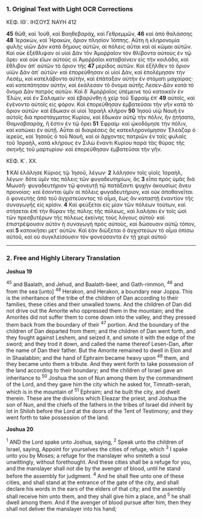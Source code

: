 ### 1. Original Text with Light OCR Corrections

ΚΕΦ. ΙΘ΄. ΙΗΣΟΥΣ ΝΑΥΗ 412

**45** θῶθ, καὶ Ἰούθ, καὶ Βαηθεβαράχ, καὶ Γεθρεμμῶν,
**46** καὶ ἀπὸ θαλάσσης
**48** Ἱερακών, καὶ Ἡρακών, ὄριον πλησίον Ἰόππης. Αὕτη ἡ κληρονομία φυλῆς υἱῶν Δὰν κατὰ δήμους αὐτῶν, αἱ πόλεις αὗται καὶ αἱ κῶμαι αὐτῶν. Καὶ οὐκ ἐξέθλιψαν οἱ υἱοὶ Δὰν τὸν Ἀμοῤῥαῖον τὸν θλίβοντα αὐτοὺς ἐν τῷ ὄρει· καὶ οὐκ εἴων αὐτοὺς οἱ Ἀμοῤῥαῖοι καταβαίνειν εἰς τὴν κοιλάδα, καὶ ἔθλιβον ἀπ᾽ αὐτῶν τὸ ὄριον τῆς
**47** μερίδος αὐτῶν. Καὶ ἐξῆλθεν τὸ ὄριον υἱῶν Δὰν ἀπ᾽ αὐτῶν· καὶ ἐπορεύθησαν οἱ υἱοὶ Δὰν, καὶ ἐπολέμησαν τὴν Λεσὲμ, καὶ κατελάβοντο αὐτὴν, καὶ ἐπάταξαν αὐτὴν ἐν στόματι μαχαίρας· καὶ κατεπάτησαν αὐτὴν, καὶ ἐκάλεσαν τὸ ὄνομα αὐτῆς Λεσεν-Δὰν κατὰ τὸ ὄνομα Δὰν πατρὸς αὐτῶν. Καὶ δ᾽ Ἀμοῤῥαῖος ὑπέμεινε τοῦ κατοικεῖν ἐν Ἑλὼν, καὶ ἐν Σαλαμείν· καὶ ἐβαρύνθη ἡ χεὶρ τοῦ Ἐφραὶμ ἐπ᾽
**49** αὐτοῖς, καὶ ἐγένοντο αὐτοῖς εἰς φόρον. Καὶ ἐπορεύθησαν ἐμβατεῦσαι τὴν γῆν κατὰ τὸ ὄριον αὐτῶν· καὶ ἔδωκαν οἱ υἱοὶ Ἰσραὴλ κλῆρον
**50** Ἰησοῦ υἱῷ Ναυῆ ἐν αὐτοῖς διὰ προστάγματος Κυρίου, καὶ ἔδωκαν αὐτῷ τὴν πόλιν, ἣν ᾐτήσατο, Θαμναβσαρὰχ, ἢ ἔστιν ἐν τῷ ὄρει
**51** Ἐφραίμ· καὶ ᾠκοδόμησε τὴν πόλιν, καὶ κατώκει ἐν αὐτῇ. Αὗται αἱ διαιρέσεις ἃς κατεκληρονόμησαν Ἐλεάζαρ ὁ ἱερεὺς, καὶ Ἰησοῦς ὁ τοῦ Ναυῆ, καὶ οἱ ἄρχοντες πατριῶν ἐν ταῖς φυλαῖς τοῦ Ἰσραὴλ, κατὰ κλήρους ἐν Σιλὼ ἔναντι Κυρίου παρὰ τὰς θύρας τῆς σκηνῆς τοῦ μαρτυρίου· καὶ ἐπορεύθησαν ἐμβατεῦσαι τὴν γῆν.

ΚΕΦ. Κ´. ΧΧ.

**1** ΚΑΙ ἐλάλησε Κύριος τῷ Ἰησοῦ, λέγων·
**2** λάλησον τοῖς υἱοῖς Ἰσραὴλ, λέγων· δότε ὑμῖν τὰς πόλεις τῶν φυγαδευτηρίων, ἃς
**3** εἶπα πρὸς ὑμᾶς διὰ Μωυσῆ· φυγαδευτήριον τῷ φονευτῇ τῷ πατάξαντι ψυχὴν ἀκουσίως ἄνευ προνοίας· καὶ ἔσονται ὑμῖν αἱ πόλεις φυγαδευτήριον, καὶ οὐκ ἀποθανεῖται ὁ φονευτὴς ἀπὸ τοῦ ἀγχιστεύοντος τὸ αἷμα, ἕως ἂν καταστῇ ἐναντίον τῆς συναγωγῆς εἰς κρίσιν.
**4** Καὶ φεύξεται εἰς μίαν τῶν πόλεων τούτων, καὶ στήσεται ἐπὶ τὴν θύραν τῆς πύλης τῆς πόλεως, καὶ λαλήσει ἐν τοῖς ὠσὶ τῶν πρεσβυτέρων τῆς πόλεως ἐκείνης τοὺς λόγους αὐτοῦ· καὶ ἐπιστρέψουσιν αὐτὸν ἡ συναγωγὴ πρὸς αὐτοὺς, καὶ δώσουσιν αὐτῷ τόπον, καὶ
**5** κατοικήσει μετ᾽ αὐτῶν. Καὶ ἐὰν διώξεται ὁ ἀγχιστεύων τὸ αἷμα ὀπίσω αὐτοῦ, καὶ οὐ συγκλείσουσιν τὸν φονεύσαντα ἐν τῇ χειρὶ αὐτοῦ·

---
### 2. Free and Highly Literary Translation

**Joshua 19**

<sup>45</sup> and Baalath, and Jehud, and Baalath-beer, and Gath-rimmon,
<sup>46</sup> and from the sea [unto]
<sup>48</sup> Herakon, and Herakon, a boundary near Joppa. This is the inheritance of the tribe of the children of Dan according to their families, these cities and their unwalled towns. And the children of Dan did not drive out the Amorite who oppressed them in the mountain; and the Amorites did not suffer them to come down into the valley, and they pressed them back from the boundary of their
<sup>47</sup> portion. And the boundary of the children of Dan departed from them; and the children of Dan went forth, and they fought against Leshem, and seized it, and smote it with the edge of the sword; and they trod it down, and called the name thereof Lesen-Dan, after the name of Dan their father. But the Amorite remained to dwell in Elon and in Shaalabbin; and the hand of Ephraim became heavy upon
<sup>49</sup> them, and they became unto them a tribute. And they went forth to take possession of the land according to their boundary; and the children of Israel gave an inheritance to
<sup>50</sup> Joshua the son of Nun among them by the commandment of the Lord, and they gave him the city which he asked for, Timnath-serah, which is in the mountain of
<sup>51</sup> Ephraim; and he built the city, and dwelt therein. These are the divisions which Eleazar the priest, and Joshua the son of Nun, and the chiefs of the fathers in the tribes of Israel did inherit by lot in Shiloh before the Lord at the doors of the Tent of Testimony; and they went forth to take possession of the land.

**Joshua 20**

<sup>1</sup> AND the Lord spake unto Joshua, saying,
<sup>2</sup> Speak unto the children of Israel, saying, Appoint for yourselves the cities of refuge, which
<sup>3</sup> I spake unto you by Moses; a refuge for the manslayer who smiteth a soul unwittingly, without forethought. And these cities shall be a refuge for you, and the manslayer shall not die by the avenger of blood, until he stand before the assembly for judgment.
<sup>4</sup> And he shall flee unto one of these cities, and shall stand at the entrance of the gate of the city, and shall declare his words in the ears of the elders of that city; and the assembly shall receive him unto them, and they shall give him a place, and
<sup>5</sup> he shall dwell among them. And if the avenger of blood pursue after him, then they shall not deliver the manslayer into his hand;